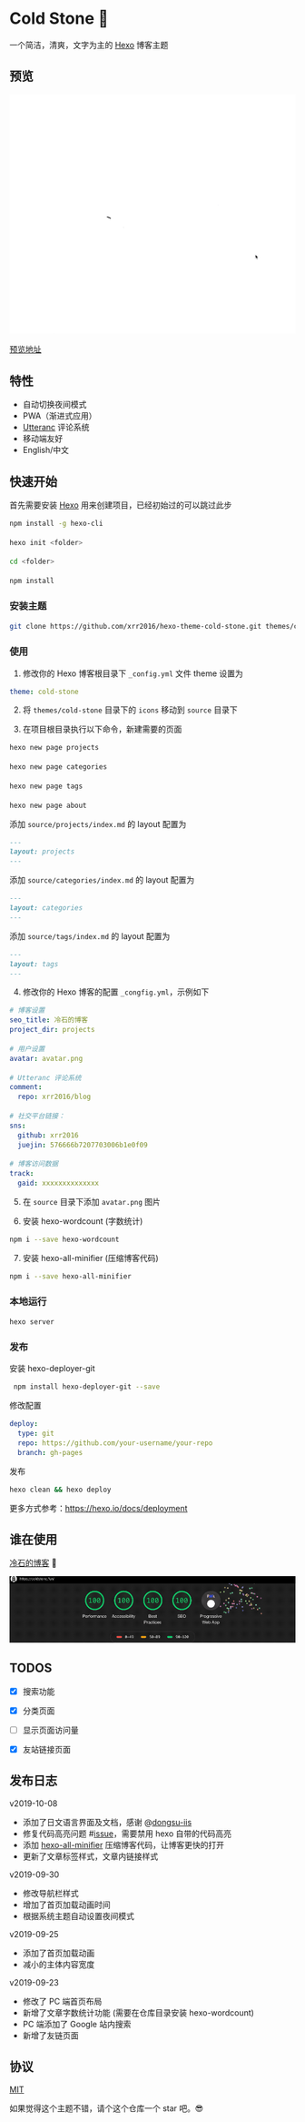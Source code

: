 # Cold Stone :tada:

一个简洁，清爽，文字为主的 [Hexo](https://hexo.io/zh-cn) 博客主题

## 预览

![demo](images/demo.gif)

[预览地址](https://coldstone.fun)

## 特性

- 自动切换夜间模式
- PWA（渐进式应用）
- [Utteranc](https://utteranc.es/) 评论系统
- 移动端友好
- English/中文

## 快速开始

首先需要安装 [Hexo](https://hexo.io) 用来创建项目，已经初始过的可以跳过此步

```sh
npm install -g hexo-cli

hexo init <folder>

cd <folder>

npm install
```

### 安装主题

```sh
git clone https://github.com/xrr2016/hexo-theme-cold-stone.git themes/cold-stone --depth 1
```

### 使用

1. 修改你的 Hexo 博客根目录下 `_config.yml` 文件 theme 设置为

```yml
theme: cold-stone
```

2. 将 `themes/cold-stone` 目录下的 `icons` 移动到 `source` 目录下

3. 在项目根目录执行以下命令，新建需要的页面

```sh
hexo new page projects

hexo new page categories

hexo new page tags

hexo new page about
```

添加 `source/projects/index.md` 的 layout 配置为

```md
---
layout: projects
---
```

添加 `source/categories/index.md` 的 layout 配置为

```md
---
layout: categories
---
```

添加 `source/tags/index.md` 的 layout 配置为

```md
---
layout: tags
---
```

4. 修改你的 Hexo 博客的配置 `_congfig.yml`，示例如下

```yml
# 博客设置
seo_title: 冷石的博客
project_dir: projects

# 用户设置
avatar: avatar.png

# Utteranc 评论系统
comment:
  repo: xrr2016/blog

# 社交平台链接：
sns:
  github: xrr2016
  juejin: 576666b7207703006b1e0f09

# 博客访问数据
track:
  gaid: xxxxxxxxxxxxxx
```

5. 在 `source` 目录下添加 `avatar.png` 图片

6. 安装 hexo-wordcount (字数统计)

```sh
npm i --save hexo-wordcount
```

7. 安装 hexo-all-minifier (压缩博客代码)

```sh
npm i --save hexo-all-minifier
```

### 本地运行

```sh
hexo server
```

### 发布

安装 hexo-deployer-git

```sh
 npm install hexo-deployer-git --save
```

修改配置

```yml
deploy:
  type: git
  repo: https://github.com/your-username/your-repo
  branch: gh-pages
```

发布

```sh
hexo clean && hexo deploy
```

更多方式参考：https://hexo.io/docs/deployment

## 谁在使用

[冷石的博客](https://coldstone.fun) 💯

![audits](images/audits.gif)

## TODOS

- [x] 搜索功能

- [x] 分类页面

- [ ] 显示页面访问量

- [x] 友站链接页面

## 发布日志

v2019-10-08

- 添加了日文语言界面及文档，感谢 @[dongsu-iis](https://github.com/dongsu-iis)
- 修复代码高亮问题 #[issue](https://github.com/xrr2016/hexo-theme-cold-stone/issues/7)，需要禁用 hexo 自带的代码高亮
- 添加 [hexo-all-minifier](https://github.com/chenzhutian/hexo-all-minifier#readme) 压缩博客代码，让博客更快的打开
- 更新了文章标签样式，文章内链接样式

v2019-09-30

- 修改导航栏样式
- 增加了首页加载动画时间
- 根据系统主题自动设置夜间模式

v2019-09-25

- 添加了首页加载动画
- 减小的主体内容宽度

v2019-09-23

- 修改了 PC 端首页布局
- 新增了文章字数统计功能 (需要在仓库目录安装 hexo-wordcount)
- PC 端添加了 Google 站内搜索
- 新增了友链页面

## 协议

[MIT](LICENSE)

如果觉得这个主题不错，请个这个仓库一个 star 吧。😎
